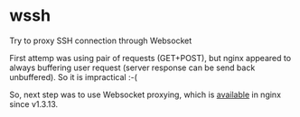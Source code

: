 wssh
==============

Try to proxy SSH connection through Websocket

First attemp was using pair of requests (GET+POST), but nginx appeared to always buffering
user request (server response can be send back unbuffered). So it is impractical :-(

So, next step was to use Websocket proxying, which is [available](http://nginx.org/en/docs/http/websocket.html)
in nginx since v1.3.13.
